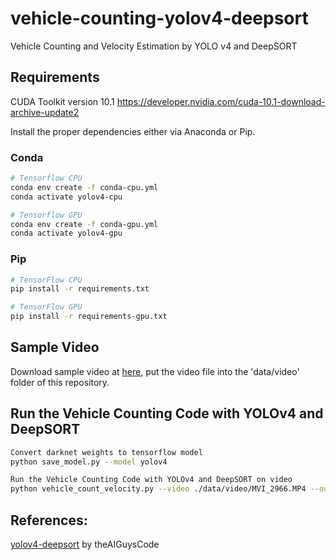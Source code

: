 # vehicle-counting-yolov4-deepsort
Vehicle Counting and Velocity Estimation by YOLO v4 and DeepSORT

## Requirements
CUDA Toolkit version 10.1 https://developer.nvidia.com/cuda-10.1-download-archive-update2

Install the proper dependencies either via Anaconda or Pip.

### Conda
```bash
# Tensorflow CPU
conda env create -f conda-cpu.yml
conda activate yolov4-cpu

# Tensorflow GPU
conda env create -f conda-gpu.yml
conda activate yolov4-gpu
```

### Pip
```bash
# TensorFlow CPU
pip install -r requirements.txt

# TensorFlow GPU
pip install -r requirements-gpu.txt
```

## Sample Video
Download sample video at [here](https://drive.google.com/file/d/1CelYAkWzbIAuUMpEdPxoIYs7YylzWY8x/view?usp=sharing), put the video file into the 'data/video' folder of this repository.

## Run the Vehicle Counting Code with YOLOv4 and DeepSORT
```bash
Convert darknet weights to tensorflow model
python save_model.py --model yolov4 

Run the Vehicle Counting Code with YOLOv4 and DeepSORT on video
python vehicle_count_velocity.py --video ./data/video/MVI_2966.MP4 --output ./outputs/output.mp4 --model yolov4
```

## References:
[yolov4-deepsort](https://github.com/theAIGuysCode/yolov4-deepsort) by theAIGuysCode
